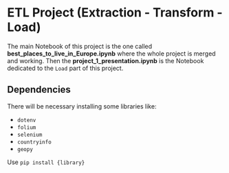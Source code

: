 # ETL Project (Extraction - Transform - Load)

The main Notebook of this project is the one called **best_places_to_live_in_Europe.ipynb** where the whole project is merged and working. Then the **project_1_presentation.ipynb** is the Notebook dedicated to the `Load` part of this project.

## Dependencies

There will be necessary installing some libraries like:
 - `dotenv`
 - `folium`
 - `selenium`
 - `countryinfo`
 - `geopy`

Use `pip install {library}`
